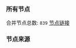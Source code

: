 ### 所有节点
合并节点总数: `839`
[节点链接](https://raw.githubusercontent.com/rzhy1/11/master/sub/sub_merge_base64.txt)

### 节点来源